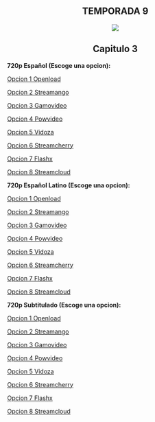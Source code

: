 ## <div align="center">TEMPORADA 9
<div align="center"><img src="https://image.tmdb.org/t/p/w780/vv8lzWVRh7W5O5yZzbKjOVTNvUh.jpg"></div>

## <div align="center">Capitulo 3</center></div>

<b>720p Español (Escoge una opcion):</b>

<a href="https://openload.co/f/itR1ivA5Ot4/">Opcion 1 Openload</a>

<a href="https://streamango.com/f/mccfnmqpcpaqlqkl/">Opcion 2 Streamango</a>

<a href="http://gamovideo.com/g85jjvlvebjz">Opcion 3 Gamovideo</a>

<a href="http://powvideo.net/r4xdsuwrc8au">Opcion 4 Powvideo</a>

<a href="https://vidoza.net/2tma4tw2s4qq.html">Opcion 5 Vidoza</a>

<a href="https://streamcherry.com/f/tpepoksekklpnton/">Opcion 6 Streamcherry</a>

<a href="https://www.flashx.tv/dplvbqpiu33v.html">Opcion 7 Flashx</a>

<a href="http://streamcloud.eu/vdh6d54kaywb">Opcion 8 Streamcloud</a>

<b>720p Español Latino (Escoge una opcion):</b>

<a href="https://openload.co/f/QB_YH7LjfHQ/">Opcion 1 Openload</a>

<a href="https://streamango.com/f/lplqkalafaqcmrar/">Opcion 2 Streamango</a>

<a href="http://gamovideo.com/a7iyu2ioqdmm">Opcion 3 Gamovideo</a>

<a href="http://powvideo.net/tylpnxycqz0y">Opcion 4 Powvideo</a>

<a href="https://vidoza.net/9tomp77t3jnk.htmll">Opcion 5 Vidoza</a>

<a href="https://streamcherry.com/f/osobsnpeddcorrnt/">Opcion 6 Streamcherry</a>

<a href="https://www.flashx.tv/bldfdsajrqbr.html">Opcion 7 Flashx</a>

<a href="http://streamcloud.eu/sfzxqv0nc31v">Opcion 8 Streamcloud</a>

<b>720p Subtitulado (Escoge una opcion):</b>

<a href="https://openload.co/f/j3zC9Rt19Yg/">Opcion 1 Openload</a>

<a href="https://streamango.com/f/nfalcmnnamfdfpdo/">Opcion 2 Streamango</a>

<a href="http://gamovideo.com/0mhlz25asfjj">Opcion 3 Gamovideo</a>

<a href="http://powvideo.net/ipabavgq8uny">Opcion 4 Powvideo</a>

<a href="https://vidoza.net/rrh2rmi8o9n5.html">Opcion 5 Vidoza</a>

<a href="https://streamcherry.com/f/tkecbeeatflqfkco/">Opcion 6 Streamcherry</a>

<a href="https://www.flashx.tv/jhf6d58x0cwb.html">Opcion 7 Flashx</a>

<a href="http://streamcloud.eu/a5jujr3lrio0">Opcion 8 Streamcloud</a>
